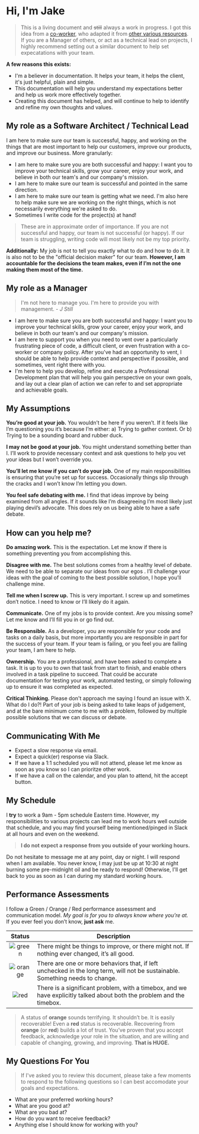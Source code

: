 # Hi, I'm Jake
> This is a living document and ~~still~~ always a work in progress. I got this idea from a [co-worker](https://critter.blog/working-with-me/), who adapted it from [other various resources](https://hackernoon.com/12-manager-readmes-from-silicon-valleys-top-tech-companies-26588a660afe). If you are a Manager of others, or act as a technical lead on projects, I highly recommend setting out a similar document to help set expecatations with your team.

**A few reasons this exists:**

* I'm a believer in documentation. It helps your team, it helps the client, it's just helpful, plain and simple. 
* This documentation will help you understand my expectations better and help us work more effectively together.
* Creating this document has helped, and will continue to help to identify and refine my own thoughts and values.

[red]:https://img.shields.io/static/v1.svg?label=&message=RED&color=red&style=flat-square
[orange]:https://img.shields.io/static/v1.svg?label=&message=ORANGE&color=orange&style=flat-square
[green]:https://img.shields.io/static/v1.svg?label=&message=GREEN&color=brightgreen&style=flat-square

## My role as a Software Architect / Technical Lead

I am here to make sure our team is successful, happy, and working on the things that are most important to help our customers, improve our products, and improve our business. More granularly:

* I am here to make sure you are both successful and happy: I want you to improve your technical skills, grow your career, enjoy your work, and believe in both our team's and our company's mission.
* I am here to make sure our team is successful and pointed in the same direction. 
* I am here to make sure our team is getting what we need. I'm also here to help make sure we are working on the right things, which is not necessarily everything we're asked to do.
* Sometimes I write code for the project(s) at hand!

> These are in approximate order of importance. If you are not successful and happy, our team is not successful (or happy). If our team is struggling, writing code will most likely not be my top priority.

**Additionally:** My job is not to tell you exactly what to do and how to do it. It is also not to be the "official decision maker" for our team. **However, I am accountable for the decisions the team makes, even if I’m not the one making them most of the time.**

## My role as a Manager

> I'm not here to manage you. I'm here to provide you with management. - *J Still*

* I am here to make sure you are both successful and happy: I want you to improve your technical skills, grow your career, enjoy your work, and believe in both our team's and our company's mission.
* I am here to support you when you need to vent over a particularly frustrating piece of code, a difficult client, or even frustration with a co-worker or company policy. After you've had an opportunity to vent, I should be able to help provide context and perspective if possible, and sometimes, vent right there with you.
* I'm here to help you develop, refine and execute a Professional Development plan that will help you gain perspective on your own goals, and lay out a clear plan of action we can refer to and set appropriate and achievable goals. 

## My Assumptions

**You’re good at your job.** You wouldn’t be here if you weren’t. If it feels like I’m questioning you it’s because I’m either: a) Trying to gather context. Or b) Trying to be a sounding board and rubber duck.

**I may not be good at your job.** You might understand something better than I. I’ll work to provide necessary context and ask questions to help you vet your ideas but I won’t override you.

**You’ll let me know if you can’t do your job.** One of my main responsibilities is ensuring that you’re set up for success. Occasionally things slip through the cracks and I won’t know I’m letting you down.

**You feel safe debating with me.** I find that ideas improve by being examined from all angles. If it sounds like I’m disagreeing I’m most likely just playing devil’s advocate. This does rely on us being able to have a safe debate.

## How can you help me?

**Do amazing work.** This is the expectation. Let me know if there is something preventing you from accomplishing this.

**Disagree with me.** The best solutions comes from a healthy level of debate. We need to be able to separate our ideas from our egos . I’ll challenge your ideas with the goal of coming to the best possible solution, I hope you’ll challenge mine.

**Tell me when I screw up.** This is very important. I screw up and sometimes don’t notice. I need to know or I’ll likely do it again.

**Communicate.** One of my jobs is to provide context. Are you missing some? Let me know and I’ll fill you in or go find out.

**Be Responsible.** As a developer, you are responsible for your code and tasks on a daily basis, but more importantly you are responsible in part for the success of your team. If your team is failing, or you feel you are failing your team, I am here to help. 

**Ownership.** You are a professional, and have been asked to complete a task. It is up to you to own that task from start to finish, and enable  others involved in a task pipeline to succeed. That could be accurate documentation for testing your work, automated testing, or simply following up to ensure it was completed as expected.

**Critical Thinking.** Please don't approach me saying I found an issue with X. What do I do?! Part of your job is being asked to take leaps of judgement, and at the bare minimum come to me with a problem, followed by multiple possible solutions that we can discuss or debate. 

## Communicating With Me
* Expect a slow response via email.
* Expect a quick(er) response via Slack.
* If we have a 1:1 scheduled you will not attend, please let me know as soon as you know so I can prioritze other work.
* If we have a call on the calendar, and you plan to attend, hit the accept button.

## My Schedule
I **try** to work a 9am - 5pm schedule Eastern time. However, my responsibilities to various projects can lead me to work hours well outside that schedule, and you may find yourself being mentioned/pinged in Slack at all hours and even on the weekend. 

> **I do not expect a response from you outside of your working hours.**
 
Do not hesitate to message me at any point, day or night. I will respond when I am available. You never know, I may just be up at 10:30 at night burning some pre-midnight oil and be ready to respond! Otherwise, I'll get back to you as soon as I can during my standard working hours. 

## Performance Assessments

I follow a Green / Orange / Red performance assessment and communication model. *My goal is for you to always know where you’re at.* If you ever feel you don’t know, **just ask** me.

| Status   | Description |
|:-----------:|-----------|
| ![green] | There might be things to improve, or there might not. If nothing ever changed, it’s all good. |
| ![orange] | There are one or more behaviors that, if left unchecked in the long term, will not be sustainable. Something needs to change. |
| ![red] | There is a significant problem, with a timebox, and we have explicitly talked about both the problem and the timebox. |

> A status of **orange** sounds terrifying. It shouldn’t be. It is easily recoverable! Even a **red** status is recoverable. Recovering from **orange** (or **red**) builds a lot of trust. You’ve proven that you accept feedback, acknowledge your role in the situation, and are willing and capable of changing, growing, and improving. **That is HUGE.**

## My Questions For You

> If I've asked you to review this document, please take a few moments to respond to the following questions so I can best accomodate your goals and expectations.

* What are your preferred working hours?
* What are you good at?
* What are you bad at?
* How do you want to receive feedback?
* Anything else I should know for working with you?